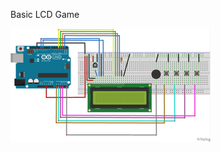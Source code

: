 Basic LCD Game

![alt text](https://github.com/Atif-Ahmad/Arduino/blob/main/LCD_Game/game_board_bb%20Small.png?raw=true)

